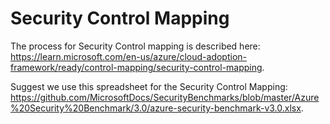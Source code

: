 # Security Control Mapping

The process for Security Control mapping is described here: <https://learn.microsoft.com/en-us/azure/cloud-adoption-framework/ready/control-mapping/security-control-mapping>.

Suggest we use this spreadsheet for the Security Control Mapping: <https://github.com/MicrosoftDocs/SecurityBenchmarks/blob/master/Azure%20Security%20Benchmark/3.0/azure-security-benchmark-v3.0.xlsx>.
